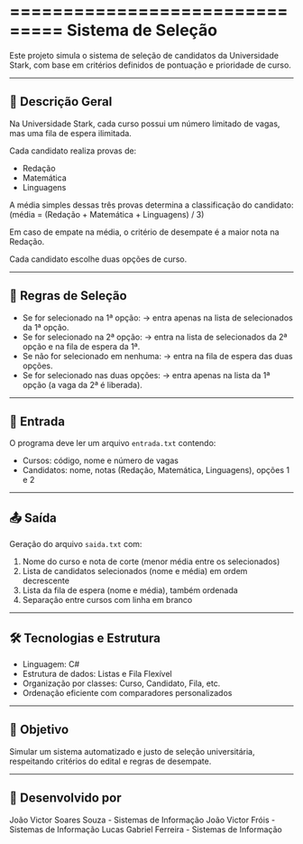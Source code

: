 ===============================
Sistema de Seleção
===============================

Este projeto simula o sistema de seleção de candidatos da Universidade Stark, com base em critérios definidos de pontuação e prioridade de curso.

-------------------------------
📝 Descrição Geral
-------------------------------
Na Universidade Stark, cada curso possui um número limitado de vagas, mas uma fila de espera ilimitada.

Cada candidato realiza provas de:
- Redação
- Matemática
- Linguagens

A média simples dessas três provas determina a classificação do candidato:
(média = (Redação + Matemática + Linguagens) / 3)

Em caso de empate na média, o critério de desempate é a maior nota na Redação.

Cada candidato escolhe duas opções de curso.

-------------------------------
📌 Regras de Seleção
-------------------------------
- Se for selecionado na 1ª opção:
  -> entra apenas na lista de selecionados da 1ª opção.
- Se for selecionado na 2ª opção:
  -> entra na lista de selecionados da 2ª opção e na fila de espera da 1ª.
- Se não for selecionado em nenhuma:
  -> entra na fila de espera das duas opções.
- Se for selecionado nas duas opções:
  -> entra apenas na lista da 1ª opção (a vaga da 2ª é liberada).

-------------------------------
📂 Entrada
-------------------------------
O programa deve ler um arquivo `entrada.txt` contendo:
- Cursos: código, nome e número de vagas
- Candidatos: nome, notas (Redação, Matemática, Linguagens), opções 1 e 2

-------------------------------
📤 Saída
-------------------------------
Geração do arquivo `saida.txt` com:
1. Nome do curso e nota de corte (menor média entre os selecionados)
2. Lista de candidatos selecionados (nome e média) em ordem decrescente
3. Lista da fila de espera (nome e média), também ordenada
4. Separação entre cursos com linha em branco

-------------------------------
🛠️ Tecnologias e Estrutura
-------------------------------
- Linguagem: C#
- Estrutura de dados: Listas e Fila Flexível
- Organização por classes: Curso, Candidato, Fila, etc.
- Ordenação eficiente com comparadores personalizados

-------------------------------
📎 Objetivo
-------------------------------
Simular um sistema automatizado e justo de seleção universitária, respeitando critérios do edital e regras de desempate.

-------------------------------
👥 Desenvolvido por
-------------------------------
João Victor Soares Souza - Sistemas de Informação
João Victor Fróis - Sistemas de Informação
Lucas Gabriel Ferreira - Sistemas de Informação 
